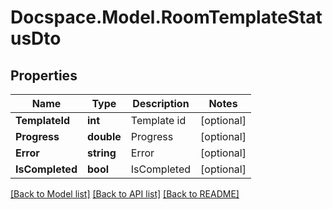 # Docspace.Model.RoomTemplateStatusDto

## Properties

Name | Type | Description | Notes
------------ | ------------- | ------------- | -------------
**TemplateId** | **int** | Template id | [optional] 
**Progress** | **double** | Progress | [optional] 
**Error** | **string** | Error | [optional] 
**IsCompleted** | **bool** | IsCompleted | [optional] 

[[Back to Model list]](../README.md#documentation-for-models) [[Back to API list]](../README.md#documentation-for-api-endpoints) [[Back to README]](../README.md)


